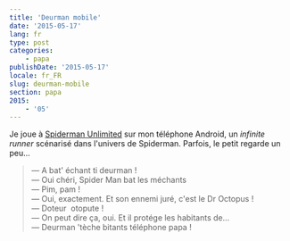 ```yaml
---
title: 'Deurman mobile'
date: '2015-05-17'
lang: fr
type: post
categories:
    - papa
publishDate: '2015-05-17'
locale: fr_FR
slug: deurman-mobile
section: papa
2015:
    - '05'
---
```


Je joue à [Spiderman Unlimited](http://www.gameloft.com/minisites/spidermanunlimited-us/) sur mon téléphone Android, un _infinite  runner_ scénarisé dans l'univers de Spiderman. Parfois, le petit regarde un peu...

> — A bat' échant ti deurman !  
> — Oui chéri, Spider Man bat les méchants  
> — Pim, pam !  
> — Oui, exactement. Et son ennemi juré, c'est le Dr Octopus !  
> — Doteur  otopute !  
> — On peut dire ça, oui. Et il protége les habitants de...  
> — Deurman 'tèche bitants téléphone papa !

